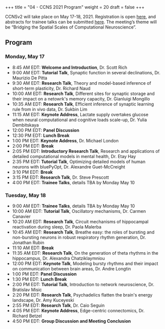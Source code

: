 +++
title = "04 - CCNS 2021 Program"
weight = 20
draft = false
+++

CCNSv2 will take place on May 17-18, 2021. Registration is open [here](https://www.crowdcast.io/e/ccnsv2/register), and abstracts for trainee talks can be submitted [here](https://docs.google.com/forms/d/e/1FAIpQLSdCRPkDuPdoS3M7PISDITXfB__rWDiFEi94uEaUDa-SIxyniw/viewform).
The meeting’s theme will be “Bridging the Spatial Scales of Computational Neuroscience”.

## Program
### Monday, May 17
* 8:45 AM EDT: **Welcome and Introduction**, Dr. Scott Rich
* 9:00 AM EDT: **Tutorial Talk**, Synaptic function in several declinations, Dr. Maurizio De Pitta
* 9:30 AM EDT: **Research Talk**, Theory and model-based inference of short-term plasticity, Dr. Richard Naud
* 10:00 AM EDT: **Research Talk**, Different sites for synaptic storage and their impact on a netowrk's memory capacity, Dr. Gianluigi Mongillo
* 10:35 AM EDT: **Research Talk**, Efficient inference of synaptic learning rule from in vivo data, Dr. Sukbin Lim
* 11:15 AM EDT: **Keynote Address**, Lactate supply overtakes glucose when neural computational and cognitive loads scale-up, Dr. Yulia Dembitskaya
* 12:00 PM EDT: **Panel Discussion**
* 12:30 PM EDT: **Lunch Break**
* 1:00 PM EDT: **Keynote Address**, Dr. Michael London
* 2:00 PM EDT: **Break**
* 2:05 PM EDT: **Introductory Research Talk**, Research and applications of detailed computational models in mental health, Dr. Etay Hay
* 2:35 PM EDT: **Tutorial Talk**, Optimizing detailed models of human neurons with bluePyOpt, Dr. Alexandre Guet-McCreight
* 3:10 PM EDT: **Break**
* 3:15 PM EDT: **Research Talk**, Dr. Steve Prescott
* 4:00 PM EDT: **Trainee Talks**, details TBA by Monday May 10

### Tuesday, May 18
* 9:00 AM EDT: **Trainee Talks**, details TBA by Monday May 10
* 10:00 AM EDT: **Tutorial Talk**, Oscillatory mechanisms, Dr. Carmen Canavier
* 10:20 AM EDT: **Research Talk**, Circuit mechanisms of hippocampal reactivation during sleep, Dr. Paola Malerba
* 10:45 AM EDT: **Research Talk**, Breathe easy: the roles of bursting and non-bursting neurons in robust respiratory rhythm generation, Dr. Jonathan Rubin
* 11:10 AM EDT: **Break**
* 11:35 AM EDT: **Research Talk**, On the generation of theta rhythms in the hippocampus, Dr. Alexandra Chatziklaymniou
* 12:00 PM EDT: **Keynote Talk**, Modeling bursty rhythms and their impact on communication between brain areas, Dr. Andre Longtin
* 1:00 PM EDT: **Panel Discussion**
* 1:30 PM EDT: **Lunch Break**
* 2:00 PM EDT: **Tutorial Talk**, Introduction to network neuroscience, Dr. Bratislav Misic
* 2:20 PM EDT: **Research Talk**, Psychadelics flatten the brain's energy landscape, Dr. Amy Kuceyeski
* 2:55 PM EDT: **Research Talk**, Dr. Caio Seguin
* 4:05 PM EDT: **Keynote Address**, Edge-centric connectomics, Dr. Richard Betzel
* 4:50 PM EDT: **Group Discussion and Meeting Conclusion**


